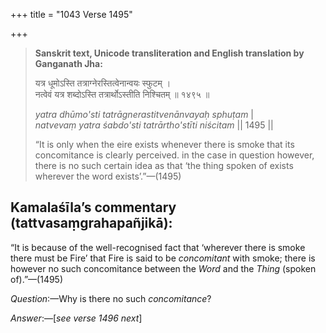 +++
title = "1043 Verse 1495"

+++
> **Sanskrit text, Unicode transliteration and English translation by Ganganath Jha:** 
>
> यत्र धूमोऽस्ति तत्राग्नेरस्तित्वेनान्वयः स्फुटम् ।  
> नत्वेवं यत्र शब्दोऽस्ति तत्रार्थोऽस्तीति निश्चितम् ॥ १४९५ ॥ 
>
> *yatra dhūmo'sti tatrāgnerastitvenānvayaḥ sphuṭam* \|  
> *natvevaṃ yatra śabdo'sti tatrārtho'stīti niścitam* \|\| 1495 \|\| 
>
> “It is only when the eire exists whenever there is smoke that its concomitance is clearly perceived. in the case in question however, there is no such certain idea as that ‘the thing spoken of exists wherever the word exists’.”—(1495)



## Kamalaśīla’s commentary (tattvasaṃgrahapañjikā):

“It is because of the well-recognised fact that ‘wherever there is smoke there must be Fire’ that Fire is said to be *concomitant* with smoke; there is however no such concomitance between the *Word* and the *Thing* (spoken of).”—(1495)

*Question*:—Why is there no such *concomitance*?

*Answer*:—[*see verse 1496 next*]


